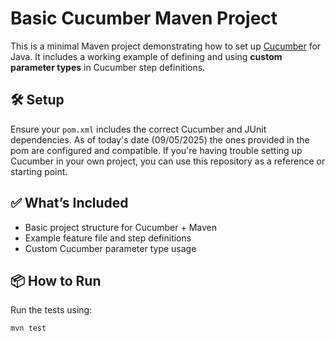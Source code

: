 # Basic Cucumber Maven Project

This is a minimal Maven project demonstrating how to set up [Cucumber](https://cucumber.io/) for Java. It includes a working example of defining and using **custom parameter types** in Cucumber step definitions.

## 🛠️ Setup

Ensure your `pom.xml` includes the correct Cucumber and JUnit dependencies. As of today's date (09/05/2025) the ones provided in the pom are configured and compatible. If you're having trouble setting up Cucumber in your own project, you can use this repository as a reference or starting point.

## ✅ What’s Included

- Basic project structure for Cucumber + Maven
- Example feature file and step definitions
- Custom Cucumber parameter type usage

## 📦 How to Run

Run the tests using:

```bash
mvn test
